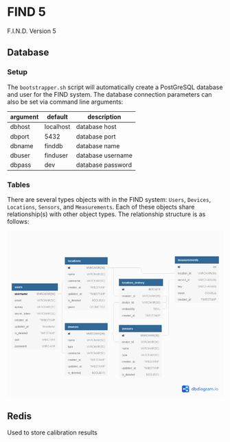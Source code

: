# FIND 5
F.I.N.D. Version 5

## Database

### Setup
The `bootstrapper.sh` script will automatically create a PostGreSQL database and user for the FIND system. The database connection parameters can also be set via command line arguments:

| argument | default    | description       |
| -------- | ---------- | ----------------- |
| dbhost   | localhost  | database host     |
| dbport   | 5432       | database port     |
| dbname   | finddb     | database name     |
| dbuser   | finduser   | database username |
| dbpass   | dev        | database password |


### Tables
There are several types objects with in the FIND system: `Users`, `Devices`, `Locations`, `Sensors`, and `Measurements`. Each of these objects share relationship(s) with other object types. The relationship structure is as follows:

![](docs/database_diagram.png)


## Redis
Used to store calibration results
